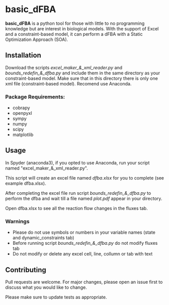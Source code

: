 # basic_dFBA

**basic_dFBA** is a python tool for those with little to no programming knowledge but are interest in biological models. With the support of Excel and a constraint-based model, it can perform a dFBA with a Static Optimization Approach (SOA).


## Installation

Download the scripts *excel_maker_&_xml_reader.py* and *bounds_redefin_&_dfba.py* and include them in the same directory as your constraint-based model. Make sure that in this directory there is only one xml file (constraint-based model).
Recomend use Anaconda.

### Package Requirements:

  - cobrapy
  - openpyxl
  - sympy
  - numpy
  - scipy
  - matplotlib


## Usage

In Spyder (anaconda3), if you opted to use Anaconda, run your script named "excel_maker_&_xml_reader.py". 

This script will create an excel file named *dfba.xlsx* for you to complete (see example dfba.xlsx).

After completing the excel file run script *bounds_redefin_&_dfba.py* to perform the dfba and wait till a file named *plot.pdf* appear in your directory.

Open dfba.xlsx to see all the reaction flow changes in the fluxes tab.

### Warnings

  - Please do not use symbols or numbers in your variable names (state and dynamic_constraints tab)
  - Before running script *bounds_redefin_&_dfba.py* do not modify fluxes tab
  - Do not modify or delete any excel cell, line, collumn or tab with text

## Contributing
Pull requests are welcome. For major changes, please open an issue first to discuss what you would like to change.

Please make sure to update tests as appropriate.